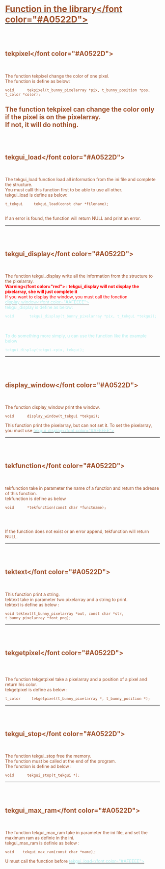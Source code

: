 <U><font color="#A0522D">**Function in the library**</font color="#A0522D"></U>
========
</br></br>

<font color="#A0522D">tekpixel</font color="#A0522D">
---
</br></br>
The function tekpixel change the color of one pixel.</br>
The function is define as below:
```
void      tekpixel(t_bunny_pixelarray *pix, t_bunny_position *pos, t_color *color);
```
The function tekpixel can change the color only if the pixel is on the pixelarray.</br>
If not, it will do nothing.
---
</br></br>

<font color="#A0522D">tekgui_load</font color="#A0522D">
----
</br></br>
The tekgui_load function load all information from the ini file and complete the structure.</br>
You must calll this function first to be able to use all other.</br>
tekgui_load is define as below:

```
t_tekgui     tekgui_load(const char *filename);
```
</br>
If an error is found, the function will return NULL and print an error.</br>

------
</br></br><font color="#A0522D">tekgui_display</font color="#A0522D">
------
</br></br>
The function tekgui_display write all the information from the structure to the pixelarray.</br>
**<font color="red">Warning</font color="red"> : tekgui_display will not display the pixelarray, she will just complete it**</br>
If you want to display the window, you must call the fonction [<font color="#AFEEEE">display_window</font color="#AFEEEE">](./function-en/#display_window)</br>
tekgui_display is define as below:

```
void       tekgui_display(t_bunny_pixelarray *pix, t_tekgui *tekgui);
```
</br></br>
To do something more simply,  u can use the function like the example below
```
tekgui_display(tekgui->pix, tekgui);
```

-------
</br></br><font color="#A0522D">display_window</font color="#A0522D">
-------
</br></br>
The function display_window print the window.

```
void      display_window(t_tekgui *tekgui);
```

This function print the pixelarray, but can not set it.
To set the pixelarray, you must use [<font color="#AFEEEE">tekgui_display</font color="#AFEEEE">](./function-en/#tekgui_display)</br>

---
</br></br><font color="#A0522D">tekfunction</font color="#A0522D">
---
</br></br>
tekfunction take in parameter the name of a function and return the adresse of this function.</br>
tekfunction is define as below

```
void      *tekfunction(const char *functname);
```
</br></br>

If the function does not exist or an error append, tekfunction will return NULL.</br>

---
</br></br><font color="#A0522D">tektext</font color="#A0522D">
---
</br></br>
This function print a string.</br>
tektext take in parameter two pixelarray and a string to print.</br>
tektext is define as below :


```
void tektext(t_bunny_pixelarray *out, const char *str, t_bunny_pixelarray *font_png);
```

---
</br></br><font color="#A0522D">tekgetpixel</font color="#A0522D">
---
</br></br>

The function tekgetpixel take a pixelarray and a position of a pixel and return his color.</br>
tekgetpixel is define as below :</br>
```
t_color     tekgetpixel(t_bunny_pixelarray *, t_bunny_position *);
```
---
</br></br><font color="#A0522D">tekgui_stop</font color="#A0522D">
---
</br></br>
The function tekgui_stop free the memory.</br>
The function must be called at the end of the program.</br>
The function is define ad below :
```
void      tekgui_stop(t_tekgui *);
```

---
</br></br><font color="#A0522D">tekgui_max_ram</font color="#A0522D">
---
</br></br>
The function tekgui_max_ram take in parameter the ini file, and set the maximum ram as definie in the ini.</br>
tekgui_max_ram is definie as below :

```
void    tekgui_max_ram(const char *name);
```

U must call the function before [<U><font color="#AFEEEE">tekgui_load</font color="#AFEEEE"></U>](./fonction-fr/#tekgui_load)
